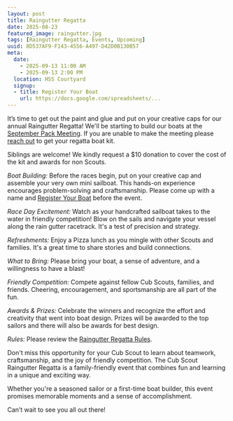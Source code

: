 ```yaml
---
layout: post
title: Raingutter Regatta
date: 2025-08-23
featured_image: raingutter.jpg
tags: [Raingutter Regatta, Events, Upcoming]
uuid: 8D537AF9-F143-4556-A497-D42D0B130B57
meta:
  date:
    - 2025-09-13 11:00 AM
    - 2025-09-13 2:00 PM
  location: HSS Courtyard
  signup:
  - title: Register Your Boat
    url: https://docs.google.com/spreadsheets/...
---
```


It’s time to get out the paint and glue and put on your creative caps for our annual Raingutter Regatta! We'll be starting to build our boats at the [September Pack Meeting](/2025/08/23/september-pack-meeting). If you are unable to make the meeting please [reach out](mailto:djd@davisca.org) to get your regatta boat kit.

Siblings are welcome! We kindly request a $10 donation to cover the cost of the kit and awards for non Scouts.

*Boat Building:* Before the races begin, put on your creative cap and assemble your very own mini sailboat. This hands-on experience encourages problem-solving and craftsmanship. Please come up with a name and [Register Your Boat](https://docs.google.com/spreadsheets/...) before the event.

*Race Day Excitement:* Watch as your handcrafted sailboat takes to the water in friendly competition! Blow on the sails and navigate your vessel along the rain gutter racetrack. It's a test of precision and strategy.

*Refreshments:* Enjoy a Pizza lunch as you mingle with other Scouts and families. It's a great time to share stories and build connections.

*What to Bring:* Please bring your boat, a sense of adventure, and a willingness to have a blast!

*Friendly Competition:* Compete against fellow Cub Scouts, families, and friends. Cheering, encouragement, and sportsmanship are all part of the fun.

*Awards & Prizes:* Celebrate the winners and recognize the effort and creativity that went into boat design. Prizes will be awarded to the top sailors and there will also be awards for best design.

*Rules:* Please review the [Raingutter Regatta Rules](/docs/raingutter-regatta/rules).

Don't miss this opportunity for your Cub Scout to learn about teamwork, craftsmanship, and the joy of friendly competition. The Cub Scout Raingutter Regatta is a family-friendly event that combines fun and learning in a unique and exciting way.

Whether you're a seasoned sailor or a first-time boat builder, this event promises memorable moments and a sense of accomplishment.

Can’t wait to see you all out there!